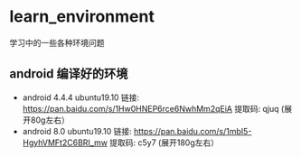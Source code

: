 # learn_environment
学习中的一些各种环境问题

## android 编译好的环境 
* android 4.4.4 ubuntu19.10 链接: https://pan.baidu.com/s/1Hw0HNEP6rce6NwhMm2qEiA 提取码: qjuq (展开80g左右）
* android 8.0 ubuntu19.10 链接: https://pan.baidu.com/s/1mbI5-HgyhVMFt2C6BRI_mw 提取码: c5y7   (展开180g左右）
